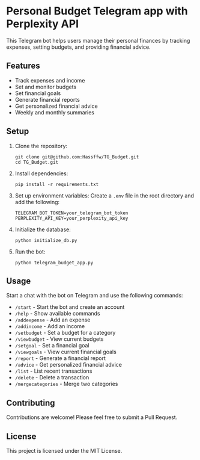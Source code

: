 # Personal Budget Telegram app with Perplexity API

This Telegram bot helps users manage their personal finances by tracking expenses, setting budgets, and providing financial advice.

## Features

- Track expenses and income
- Set and monitor budgets
- Set financial goals
- Generate financial reports
- Get personalized financial advice
- Weekly and monthly summaries

## Setup

1. Clone the repository:
   ```
   git clone git@github.com:Hassffw/TG_Budget.git
   cd TG_Budget.git
   ```

2. Install dependencies:
   ```
   pip install -r requirements.txt
   ```

3. Set up environment variables:
   Create a `.env` file in the root directory and add the following:
   ```
   TELEGRAM_BOT_TOKEN=your_telegram_bot_token
   PERPLEXITY_API_KEY=your_perplexity_api_key
   ```

4. Initialize the database:
   ```
   python initialize_db.py
   ```

5. Run the bot:
   ```
   python telegram_budget_app.py
   ```

## Usage

Start a chat with the bot on Telegram and use the following commands:

- `/start` - Start the bot and create an account
- `/help` - Show available commands
- `/addexpense` - Add an expense
- `/addincome` - Add an income
- `/setbudget` - Set a budget for a category
- `/viewbudget` - View current budgets
- `/setgoal` - Set a financial goal
- `/viewgoals` - View current financial goals
- `/report` - Generate a financial report
- `/advice` - Get personalized financial advice
- `/list` - List recent transactions
- `/delete` - Delete a transaction
- `/mergecategories` - Merge two categories

## Contributing

Contributions are welcome! Please feel free to submit a Pull Request.

## License

This project is licensed under the MIT License.
